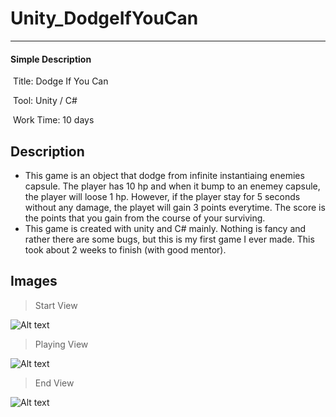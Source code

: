 # Unity_DodgeIfYouCan

---------

#### Simple Description

​	Title: Dodge If You Can

​	Tool: Unity / C#

​	Work Time: 10 days



##  Description

 *  This game is an object that dodge from infinite instantiaing enemies capsule. The player has 10 hp and when it bump to an enemey capsule, the player  will loose 1 hp. However, if the player stay for 5 seconds without any damage, the playet will gain 3 points everytime. The score is the points that you gain from the course of your surviving. 
 *  This game is created with unity and C# mainly. Nothing is fancy and rather there are some bugs, but this is my first game I ever made. This took about 2 weeks to finish (with good mentor).

## Images

> Start View

![Alt text](Unity_DodgeIfYouCan/ScreenShots/Start_View.png)


> Playing View

![Alt text](Unity_DodgeIfYouCan/ScreenShots/Play_View.png)

> End View

![Alt text](Unity_DodgeIfYouCan/ScreenShots/End_View.png)
